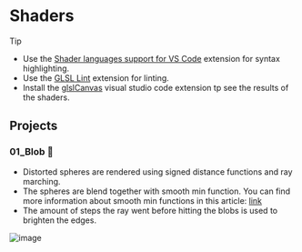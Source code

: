 # Shaders

> [!TIP]
> * Use the [Shader languages support for VS Code](https://marketplace.visualstudio.com/items?itemName=slevesque.shader) extension for syntax highlighting. 
> * Use the [GLSL Lint](https://marketplace.visualstudio.com/items?itemName=dtoplak.vscode-glsllint) extension for linting.
> * Install the [glslCanvas](https://marketplace.visualstudio.com/items?itemName=circledev.glsl-canvas) visual studio code extension tp see the results of the shaders.

## Projects

### 01_Blob 🔵

* Distorted spheres are rendered using signed distance functions and ray marching. 
* The spheres are blend together with smooth min function. You can find more information about smooth min functions in this article: [link](https://iquilezles.org/articles/smin/)
* The amount of steps the ray went before hitting the blobs is used to brighten the edges.

![image](https://github.com/Zsupi/Shader/assets/73688652/da71211e-6c39-4b55-a9d5-1cad2be6c95b)


